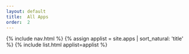 ```yaml
---
layout: default
title:  All Apps
order:  2
---
```

<div>
  {% include nav.html %}
  {% assign applist = site.apps | sort_natural: 'title' %}
	{% include list.html applist=applist %}

</div>
